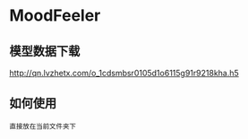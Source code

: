 # MoodFeeler

## 模型数据下载

http://qn.lvzhetx.com/o_1cdsmbsr0105d1o6115g91r9218kha.h5

## 如何使用 
```
直接放在当前文件夹下
